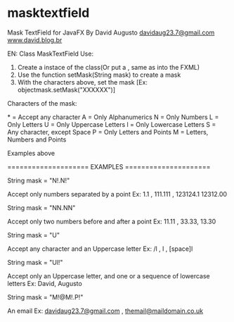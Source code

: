 masktextfield
=============

Mask TextField for JavaFX
By David Augusto
davidaug23.7@gmail.com
www.david.blog.br

  EN:
  Class MaskTextField
  Use:
  
  1) Create a instace of the class(Or put a <MaskTextField>, same as <TextField> into the FXML)
  2) Use the function setMask(String mask) to create a mask
  3) With the characters above, set the mask [Ex: objectmask.setMask("XXXXXX")]
  
  Characters of the mask:
  
   \* = Accept any character
   A = Only Alphanumerics
   N = Only Numbers
   L = Only Letters
   U = Only Uppercase Letters
   l = Only Lowercase Letters
   S = Any character, except Space
   P = Only Letters and Points
   M = Letters, Numbers and Points

  Examples above
  
  
  ==================== EXAMPLES =====================
  
  String mask = "N!.N!"
  
  Accept only numbers separated by a point
  Ex:
  1.1 , 111.111 , 123124.1 12312.00
  
  String mask = "NN.NN"
  
  Accept only two numbers before and after a point
  Ex:
  11.11 , 33.33, 13.30
  
  String mask = "U"
  
  Accept any character and an Uppercase letter
  Ex:
  /l , l , [space]l
  
  String mask = "Ul!"
  
  Accept only an Uppercase letter, and one or a sequence of lowercase letters
  Ex: 
  David, Augusto
  
  String mask = "M!@M!.P!"
  
  An email
  Ex:
  davidaug23.7@gmail.com , themail@maildomain.co.uk
